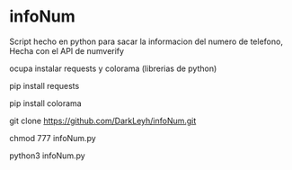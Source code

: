 # infoNum
Script hecho en python para sacar la informacion del numero de telefono, Hecha con el API de numverify

ocupa instalar requests y colorama (librerias de python)

pip install requests

pip install colorama

git clone https://github.com/DarkLeyh/infoNum.git

chmod 777 infoNum.py

python3 infoNum.py
